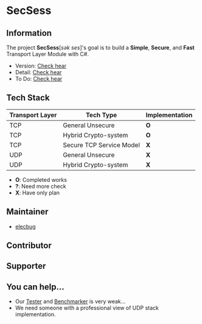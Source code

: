 # SecSess

## Information

The project **SecSess**[*sək ses*]'s goal is to build a **Simple**, **Secure**, and **Fast** Transport Layer Module with C#.

- Version: [Check hear](./version)
- Detail: [Check hear](./SecSess/Architecture.md)
- To Do: [Check hear](./TODO.md)

## Tech Stack

|Transport Layer|Tech Type|Implementation|
|---------------|---------|--------------|
|TCP|General Unsecure|**O**|
|TCP|Hybrid Crypto-system|**O**|
|TCP|Secure TCP Service Model|**X**|
|UDP|General Unsecure|**X**|
|UDP|Hybrid Crypto-system|**X**|

- **O**: Completed works
- **?**: Need more check
- **X**: Have only plan

## Maintainer

- [elecbug](https://github.com/elecbug)

## Contributor

## Supporter

## You can help...

- Our [Tester](./Tester/) and [Benchmarker](./Benchmarker/) is very weak...
- We need someone with a professional view of UDP stack implementation.
